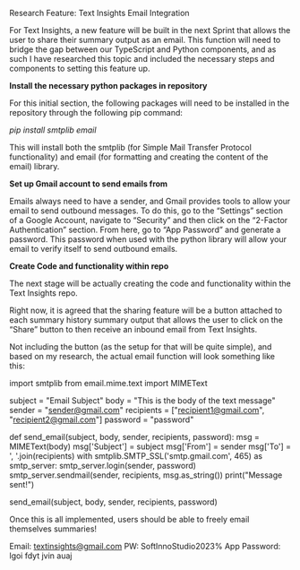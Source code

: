 Research Feature: Text Insights Email Integration

For Text Insights, a new feature will be built in the next Sprint that allows the user to share their summary output as an email. This function will need to bridge the gap between our TypeScript and Python components, and as such I have researched this topic and included the necessary steps and components to setting this feature up.

**Install the necessary python packages in repository**

For this initial section, the following packages will need to be installed in the repository through the following pip command:

_pip install smtplib email_

This will install both the smtplib (for Simple Mail Transfer Protocol functionality) and email (for formatting and creating the content of the email) library.

**Set up Gmail account to send emails from**

Emails always need to have a sender, and Gmail provides tools to allow your email to send outbound messages. To do this, go to the “Settings” section of a Google Account, navigate to “Security” and then click on the “2-Factor Authentication” section. From here, go to “App Password” and generate a password. This password when used with the python library will allow your email to verify itself to send outbound emails.

**Create Code and functionality within repo**

The next stage will be actually creating the code and functionality within the Text Insights repo.

Right now, it is agreed that the sharing feature will be a button attached to each summary history summary output that allows the user to click on the “Share” button to then receive an inbound email from Text Insights.

Not including the button (as the setup for that will be quite simple), and based on my research, the actual email function will look something like this:

import smtplib
from email.mime.text import MIMEText

subject = "Email Subject"
body = "This is the body of the text message"
sender = "sender@gmail.com"
recipients = ["recipient1@gmail.com", "recipient2@gmail.com"]
password = "password"

def send_email(subject, body, sender, recipients, password):
msg = MIMEText(body)
msg['Subject'] = subject
msg['From'] = sender
msg['To'] = ', '.join(recipients)
with smtplib.SMTP_SSL('smtp.gmail.com', 465) as smtp_server:
smtp_server.login(sender, password)
smtp_server.sendmail(sender, recipients, msg.as_string())
print("Message sent!")

send_email(subject, body, sender, recipients, password)

Once this is all implemented, users should be able to freely email themselves summaries!

Email: textinsights@gmail.com
PW: SoftInnoStudio2023%
App Password: lgoi fdyt jvin auaj
